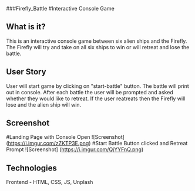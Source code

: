 ###Firefly_Battle
#Interactive Console Game


## What is it?
This is an interactive console game between six alien ships and the Firefly. The Firefly will try and take on all six ships to win or will retreat and lose the battle.

## User Story
User will start game by clicking on "start-battle" button. The battle will print out in console. After each battle the user will be prompted and asked whether they would like to retreat. If the user reatreats then the Firefly will lose and the alien ship will win.

## Screenshot
#Landing Page with Console Open
![Screenshot] (https://i.imgur.com/zZKTP3E.png)
#Start Battle Button clicked and Retreat Prompt
![Screenshot] (https://i.imgur.com/QjYYFnQ.png)

## Technologies

Frontend - HTML, CSS, JS, Unplash




